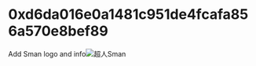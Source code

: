 # 0xd6da016e0a1481c951de4fcafa856a570e8bef89
Add Sman logo and info![超人Sman](https://user-images.githubusercontent.com/89172985/129997177-38581137-c796-45ec-a38e-de214f709e26.jpg)


